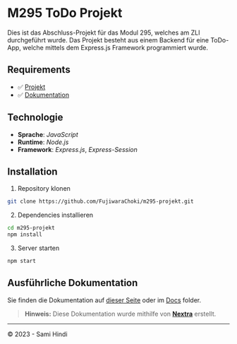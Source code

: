 # M295 ToDo Projekt

Dies ist das Abschluss-Projekt für das Modul 295, welches am ZLI durchgeführt wurde.
Das Projekt besteht aus einem Backend für eine ToDo-App, welche mittels dem Express.js
Framework programmiert wurde.

## Requirements

- ✅ [Projekt](https://github.com/FujiwaraChoki/m295-233131)
- ✅ [Dokumentation](https://m295.samihindi.com)

## Technologie

- **Sprache**: *JavaScript*
- **Runtime**: *Node.js*
- **Framework**: *Express.js*, *Express-Session*

## Installation

1. Repository klonen
```bash
git clone https://github.com/FujiwaraChoki/m295-projekt.git
```
2. Dependencies installieren
```bash
cd m295-projekt
npm install
```
3. Server starten
```bash
npm start
```

## Ausführliche Dokumentation

Sie finden die Dokumentation auf [dieser Seite](https://m295.samihindi.com) oder im [Docs](docs/) folder.

> **Hinweis:** Diese Dokumentation wurde mithilfe von **[Nextra](https://nextra.site)** erstellt.

----
© 2023 - Sami Hindi